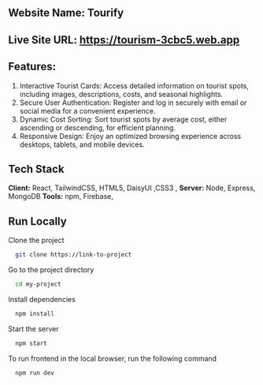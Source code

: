 
Website Name: Tourify
-----------------------------------------------
Live Site URL: https://tourism-3cbc5.web.app
--------------------------------------------
## Features: 
1. Interactive Tourist Cards: Access detailed information on tourist spots, including images, descriptions, costs, and seasonal highlights.
2. Secure User Authentication: Register and log in securely with email or social media for a convenient experience.
3. Dynamic Cost Sorting: Sort tourist spots by average cost, either ascending or descending, for efficient planning.
4. Responsive Design: Enjoy an optimized browsing experience across desktops, tablets, and mobile devices.


## Tech Stack

**Client:** React, TailwindCSS, HTML5, DaisyUI ,CSS3 ,
**Server:** Node, Express, MongoDB
**Tools:** npm, Firebase, 


    
## Run Locally

Clone the project

```bash
  git clone https://link-to-project
```

Go to the project directory

```bash
  cd my-project
```

Install dependencies

```bash
  npm install
```

Start the server

```bash
  npm start
```




To run frontend in the local browser, run the following command

```bash
  npm run dev
```

